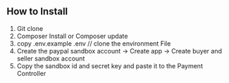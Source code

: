 
## How to Install 

1) Git clone
2) Composer Install or Composer update 
3) copy .env.example .env // clone the environment File 
4) Create the paypal sandbox account -> Create app -> Create buyer and seller sandbox account 
5) Copy the sandbox id and secret key and paste it to the Payment Controller 



